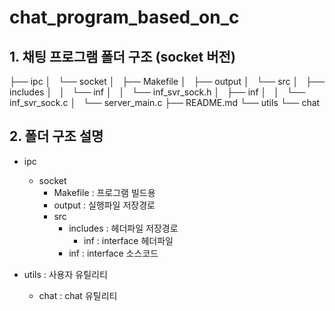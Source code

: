 # chat_program_based_on_c

## 1. 채팅 프로그램 폴더 구조 (socket 버전)

├── ipc
│   └── socket
│       ├── Makefile
│       ├── output
│       └── src
│           ├── includes
│           │   └── inf
│           │       └── inf_svr_sock.h
│           ├── inf
│           │   └── inf_svr_sock.c
│           └── server_main.c
├── README.md
└── utils
    └── chat


## 2. 폴더 구조 설명
- ipc
    - socket
        - Makefile      : 프로그램 빌드용
        - output        : 실행파일 저장경로
        - src           
            - includes  : 헤더파일 저장경로
                - inf   : interface 헤더파일
            - inf       : interface 소스코드
            
- utils                 : 사용자 유틸리티
    - chat              : chat 유틸리티